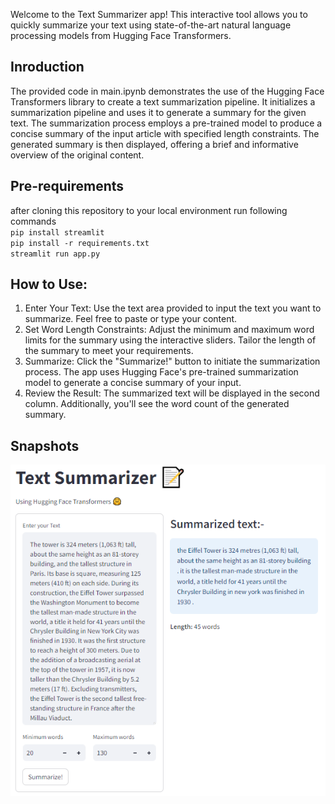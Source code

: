 Welcome to the Text Summarizer app! This interactive tool allows you to quickly summarize your text using state-of-the-art natural language processing models from Hugging Face Transformers.

## Inroduction
The provided code in main.ipynb demonstrates the use of the Hugging Face Transformers library to create a text summarization pipeline. It initializes a summarization pipeline and uses it to generate a summary for the given text. The summarization process employs a pre-trained model to produce a concise summary of the input article with specified length constraints. The generated summary is then displayed, offering a brief and informative overview of the original content.

## Pre-requirements
after cloning this repository to your local environment run following commands  
`pip install streamlit`  
`pip install -r requirements.txt`  
`streamlit run app.py`

## How to Use:
1. Enter Your Text: Use the text area provided to input the text you want to summarize. Feel free to paste or type your content.    
2. Set Word Length Constraints: Adjust the minimum and maximum word limits for the summary using the interactive sliders. Tailor the length of the summary to meet your requirements.   
3. Summarize: Click the "Summarize!" button to initiate the summarization process. The app uses Hugging Face's pre-trained summarization model to generate a concise summary of your input.    
4. Review the Result: The summarized text will be displayed in the second column. Additionally, you'll see the word count of the generated summary.

## Snapshots
![alt text](image-1.png)
